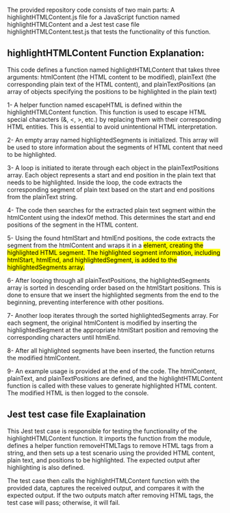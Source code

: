 The provided repository code consists of two main parts: A highlightHTMLContent.js file for a JavaScript function named highlightHTMLContent and a Jest test case  file highlightHTMLContent.test.js that tests the functionality of this function. 

## highlightHTMLContent Function Explanation:

This code defines a function named highlightHTMLContent that takes three arguments: htmlContent (the HTML content to be modified), plainText (the corresponding plain text of the HTML content), and plainTextPositions (an array of objects specifying the positions to be highlighted in the plain text)

1- A helper function named escapeHTML is defined within the highlightHTMLContent function. This function is used to escape HTML special characters (&, <, >, etc.) by replacing them with their corresponding HTML entities. This is essential to avoid unintentional HTML interpretation.

2- An empty array named highlightedSegments is initialized. This array will be used to store information about the segments of HTML content that need to be highlighted.

3- A loop is initiated to iterate through each object in the plainTextPositions array. Each object represents a start and end position in the plain text that needs to be highlighted.
Inside the loop, the code extracts the corresponding segment of plain text based on the start and end positions from the plainText string.

4- The code then searches for the extracted plain text segment within the htmlContent using the indexOf method. This determines the start and end positions of the segment in the HTML content.

5- Using the found htmlStart and htmlEnd positions, the code extracts the segment from the htmlContent and wraps it in a <mark> element, creating the highlighted HTML segment. The highlighted segment information, including htmlStart, htmlEnd, and highlightedSegment, is added to the highlightedSegments array.

6-  After looping through all plainTextPositions, the highlightedSegments array is sorted in descending order based on the htmlStart positions. This is done to ensure that we insert the highlighted segments from the end to the beginning, preventing interference with other positions.

7- Another loop iterates through the sorted highlightedSegments array. For each segment, the original htmlContent is modified by inserting the highlightedSegment at the appropriate htmlStart position and removing the corresponding characters until htmlEnd.

8- After all highlighted segments have been inserted, the function returns the modified htmlContent.

9- An example usage is provided at the end of the code. The htmlContent, plainText, and plainTextPositions are defined, and the highlightHTMLContent function is called with these values to generate highlighted HTML content. The modified HTML is then logged to the console.


## Jest test case file Exaplaination

This Jest test case is responsible for testing the functionality of the highlightHTMLContent function. It imports the function from the module, defines a helper function removeHTMLTags to remove HTML tags from a string, and then sets up a test scenario using the provided HTML content, plain text, and positions to be highlighted. The expected output after highlighting is also defined.

The test case then calls the highlightHTMLContent function with the provided data, captures the received output, and compares it with the expected output. If the two outputs match after removing HTML tags, the test case will pass; otherwise, it will fail.

